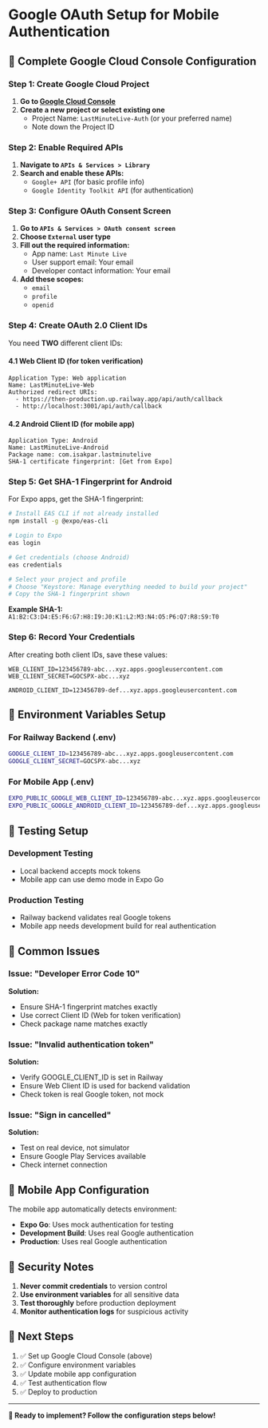 # Google OAuth Setup for Mobile Authentication

## 🚀 Complete Google Cloud Console Configuration

### Step 1: Create Google Cloud Project

1. **Go to [Google Cloud Console](https://console.cloud.google.com/)**
2. **Create a new project or select existing one**
   - Project Name: `LastMinuteLive-Auth` (or your preferred name)
   - Note down the Project ID

### Step 2: Enable Required APIs

1. **Navigate to `APIs & Services > Library`**
2. **Search and enable these APIs:**
   - `Google+ API` (for basic profile info)
   - `Google Identity Toolkit API` (for authentication)

### Step 3: Configure OAuth Consent Screen

1. **Go to `APIs & Services > OAuth consent screen`**
2. **Choose `External` user type**
3. **Fill out the required information:**
   - App name: `Last Minute Live`
   - User support email: Your email
   - Developer contact information: Your email
4. **Add these scopes:**
   - `email`
   - `profile`
   - `openid`

### Step 4: Create OAuth 2.0 Client IDs

You need **TWO** different client IDs:

#### 4.1 Web Client ID (for token verification)
```
Application Type: Web application
Name: LastMinuteLive-Web
Authorized redirect URIs: 
  - https://then-production.up.railway.app/api/auth/callback
  - http://localhost:3001/api/auth/callback
```

#### 4.2 Android Client ID (for mobile app)
```
Application Type: Android
Name: LastMinuteLive-Android
Package name: com.isakpar.lastminutelive
SHA-1 certificate fingerprint: [Get from Expo]
```

### Step 5: Get SHA-1 Fingerprint for Android

For Expo apps, get the SHA-1 fingerprint:

```bash
# Install EAS CLI if not already installed
npm install -g @expo/eas-cli

# Login to Expo
eas login

# Get credentials (choose Android)
eas credentials

# Select your project and profile
# Choose "Keystore: Manage everything needed to build your project"
# Copy the SHA-1 fingerprint shown
```

**Example SHA-1:** `A1:B2:C3:D4:E5:F6:G7:H8:I9:J0:K1:L2:M3:N4:O5:P6:Q7:R8:S9:T0`

### Step 6: Record Your Credentials

After creating both client IDs, save these values:

```
WEB_CLIENT_ID=123456789-abc...xyz.apps.googleusercontent.com
WEB_CLIENT_SECRET=GOCSPX-abc...xyz

ANDROID_CLIENT_ID=123456789-def...xyz.apps.googleusercontent.com
```

## 🔧 Environment Variables Setup

### For Railway Backend (.env)
```bash
GOOGLE_CLIENT_ID=123456789-abc...xyz.apps.googleusercontent.com
GOOGLE_CLIENT_SECRET=GOCSPX-abc...xyz
```

### For Mobile App (.env)
```bash
EXPO_PUBLIC_GOOGLE_WEB_CLIENT_ID=123456789-abc...xyz.apps.googleusercontent.com
EXPO_PUBLIC_GOOGLE_ANDROID_CLIENT_ID=123456789-def...xyz.apps.googleusercontent.com
```

## 🧪 Testing Setup

### Development Testing
- Local backend accepts mock tokens
- Mobile app can use demo mode in Expo Go

### Production Testing  
- Railway backend validates real Google tokens
- Mobile app needs development build for real authentication

## 🚨 Common Issues

### Issue: "Developer Error Code 10"
**Solution:** 
- Ensure SHA-1 fingerprint matches exactly
- Use correct Client ID (Web for token verification)
- Check package name matches exactly

### Issue: "Invalid authentication token"
**Solution:**
- Verify GOOGLE_CLIENT_ID is set in Railway
- Ensure Web Client ID is used for backend validation
- Check token is real Google token, not mock

### Issue: "Sign in cancelled"
**Solution:**
- Test on real device, not simulator
- Ensure Google Play Services available
- Check internet connection

## 📱 Mobile App Configuration

The mobile app automatically detects environment:
- **Expo Go**: Uses mock authentication for testing
- **Development Build**: Uses real Google authentication
- **Production**: Uses real Google authentication

## 🔐 Security Notes

1. **Never commit credentials** to version control
2. **Use environment variables** for all sensitive data
3. **Test thoroughly** before production deployment
4. **Monitor authentication logs** for suspicious activity

## 🎯 Next Steps

1. ✅ Set up Google Cloud Console (above)
2. ✅ Configure environment variables 
3. ✅ Update mobile app configuration
4. ✅ Test authentication flow
5. ✅ Deploy to production

---

**🚀 Ready to implement? Follow the configuration steps below!** 
